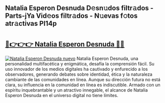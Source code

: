 ## Natalia Esperon Desnuda D𝚎sn𝚞dos filtr𝚊dos - Parts-jYa Vid𝚎os filtr𝚊dos - N𝚞evas f𝚘tos atr𝚊ctivas PI14p

# <h2><a href="http://mb4dcen.tromn.icu/?c=Natalia+Esperon+Desnuda">🔗👉👉👉 Natalia Esperon Desnuda 🔗🔗</a></h2>

[![Natalia Esperon Desnuda nuevo](https://i.imgur.com/pEAQMta.gif)](http://mb4dcen.tromn.icu/?c=Natalia+Esperon+Desnuda)
Natalia Esperon Desnuda, una personalidad multifacética y enigmática, desafía la comprensión fácil. Su uso innovador de los medios digitales ha cautivado y enfurecido a los observadores, generando debates sobre identidad, ética y la naturaleza cambiante de las comunidades en línea. Aunque su dirección futura no está clara, su influencia en la comunidad en línea es indiscutible. Armado con un espíritu inquebrantable y un atractivo innegable, el alcance de Natalia Esperon Desnuda en el universo digital no tiene límites.
